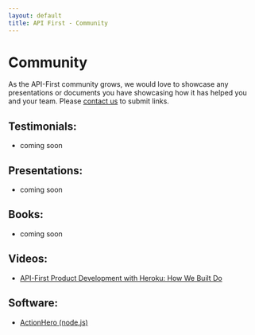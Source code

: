 ```yaml
---
layout: default
title: API First - Community
---
```


# Community

As the API-First community grows, we would love to showcase any presentations or documents you have showcasing how it has helped you and your team.  Please [contact us](/pages/contact.html) to submit links.

## Testimonials:

- coming soon

## Presentations:

- coming soon

## Books:

- coming soon

## Videos:

- [API-First Product Development with Heroku: How We Built Do](https://www.youtube.com/watch?feature=player_embedded&v=YJoCQSu2PlQ#!)

## Software:

- [ActionHero (node.js)](http://actionherojs.com)